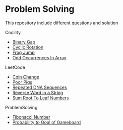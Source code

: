 # Problem Solving
This repository include different questions and solution

Codility
- [Binary Gap](https://github.com/RaysonYeungHK/problem_solving/tree/master/Codility/src/com/codepicker/exercise/binarygap)
- [Cyclic Rotation](https://github.com/RaysonYeungHK/problem_solving/tree/master/Codility/src/com/codepicker/exercise/cyclicrotation)
- [Frog Jump](https://github.com/RaysonYeungHK/problem_solving/tree/master/Codility/src/com/codepicker/exercise/frogjump)
- [Odd Occurrences In Array](https://github.com/RaysonYeungHK/problem_solving/tree/master/Codility/src/com/codepicker/exercise/oddoccurrencesinarray)

LeetCode
- [Coin Change](https://github.com/RaysonYeungHK/problem_solving/tree/master/LeetCode/src/com/codepicker/exercise/coinchange)
- [Poor Pigs](https://github.com/RaysonYeungHK/problem_solving/tree/master/LeetCode/src/com/codepicker/exercise/poorpigs)
- [Repeated DNA Sequences](https://github.com/RaysonYeungHK/problem_solving/tree/master/LeetCode/src/com/codepicker/exercise/repeateddnasequence)
- [Reverse Word in a String](https://github.com/RaysonYeungHK/problem_solving/tree/master/LeetCode/src/com/codepicker/exercise/reversewords)
- [Sum Root To Leaf Numbers](https://github.com/RaysonYeungHK/problem_solving/tree/master/LeetCode/src/com/codepicker/exercise/sumroottoleafnumbers)

ProblemSolving
- [Fibonacci Number](https://github.com/RaysonYeungHK/problem_solving/tree/master/ProblemSolving/src/com/codepicker/exercise/fibonaccinumber)
- [Probability to Goal of Gameboard](https://github.com/RaysonYeungHK/problem_solving/tree/master/ProblemSolving/src/com/codepicker/exercise/dice/gameboard)
